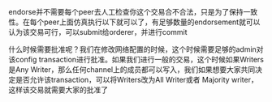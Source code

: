 endorse并不需要每个peer去人工检查你这个交易合不合法，只是为了保持一致性。在每个peer上面仿真执行以下就可以了，有足够数量的endorsement就可以认为该交易可行，可以submit给orderer，并进行commit

什么时候需要批准呢？我们在修改网络配置的时候，这个时候需要足够的admin对该config transaction进行批准。如果我们进行一般的交易，这个时候如果Writers是Any Writer，那么任何channel上的成员都可以写入，我们如果想要大家共同决定是否允许该transaction，可以将Writers改为All Writer或者 Majority writer，这样该交易就需要大家的批准了